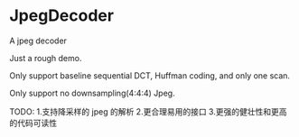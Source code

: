 ﻿# JpegDecoder

A jpeg decoder

Just a rough demo. 

Only support baseline sequential DCT, Huffman coding, and only one scan.

Only support no downsampling(4:4:4) Jpeg.

TODO:
1.支持降采样的 jpeg 的解析
2.更合理易用的接口
3.更强的健壮性和更高的代码可读性